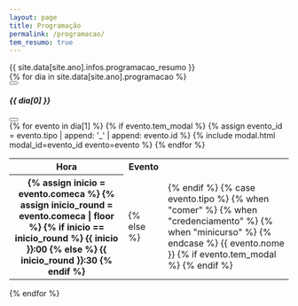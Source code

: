 ```yaml
---
layout: page
title: Programação
permalink: /programacao/
tem_resumo: true
---
```


<div class="post-resumo">
  <div class="container">
    {{ site.data[site.ano].infos.programacao_resumo }}
  </div>
</div>

<div class="post-content">
<section class="wrapper programacaoSecao">
<div id="programacaoCarousel" class="carousel slide" data-bs-ride="carousel" data-bs-interval="60000">
  <div class="carousel-inner">
    {% for dia in site.data[site.ano].programacao %}
    <div class="carousel-item {% if forloop.first %}active{% endif %}">
      <!-- TOPO COM BOTÕES E TÍTULO -->
      <div class="carousel-cabecalho d-flex justify-content-between align-items-center mb-3 px-3">
        <!-- Botão anterior -->
        <button class="btn btn-sm btn-outline-primary" type="button" data-bs-target="#programacaoCarousel" data-bs-slide="prev">
          <i class="fa-solid fa-chevron-left"></i>
        </button>
        <!-- Título centralizado -->
        <h5 class="carousel-dia mb-0 text-center flex-grow-1">{{ dia[0] }}</h5>
        <!-- Botão próximo -->
        <button class="btn btn-sm btn-outline-primary" type="button" data-bs-target="#programacaoCarousel" data-bs-slide="next">
          <i class="fa-solid fa-chevron-right"></i>
        </button>
      </div>
      <!-- CONTEÚDO DOS EVENTOS -->
      <table class="programacao_tabela">
        <tbody>
            <tr>
                <th>Hora</th>
                <th>Evento</th>
            </tr>
            {% for evento in dia[1] %}
            <tr>
                <th>
                    {% assign inicio = evento.comeca %}
                    {% assign inicio_round = evento.comeca | floor %}
                    {% if inicio == inicio_round %}
                        {{ inicio }}:00
                    {% else %}
                        {{ inicio_round }}:30
                    {% endif %}
                </th>
                {% if evento.tem_modal %}
                    {% assign evento_id = evento.tipo | append: '_' | append: evento.id %}
                    <!-- <a href="{{ site.baseurl }}/{{ evento.tipo }}s#{{ evento.id }}"> -->
                    {% include modal.html modal_id=evento_id evento=evento %}
                    <td class="evento evento-{{ evento.tipo }}" data-bs-toggle="modal" data-bs-target="#modal_{{ evento.tipo }}_{{ evento.id}}">
                {% else %}
                  <td class="evento evento-{{ evento.tipo }}">
                {% endif %}
                  {% case evento.tipo %}
                    {% when "comer" %}
                      <i class="fa-solid fa-mug-hot"></i>
                    {% when "credenciamento" %}
                      <i class="fa-solid fa-id-card"></i>
                    {% when "minicurso" %}
                      <i class="fa-solid fa-graduation-cap"></i>
                  {% endcase %}
                    {{ evento.nome }}
                  {% if evento.tem_modal %}
                    <i class="fa-solid fa-circle-info"></i>
                  {% endif %}
                </td>
            </tr>
            {% endfor %}
        </tbody>
      </table>
    </div>
    {% endfor %}
  </div>
</div>
</section>
</div>